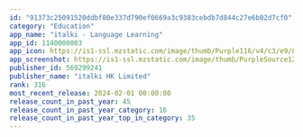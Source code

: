 ```yaml
---
id: "91373c25091520ddbf80e337d790ef0669a3c9383cebdb7d844c27e6b02d7cf0"
category: "Education"
app_name: "italki - Language Learning"
app_id: 1140000003
app_icon: https://is1-ssl.mzstatic.com/image/thumb/Purple116/v4/c3/e9/8e/c3e98e50-8f8f-184d-a572-e9149750fb1e/AppIcon-0-0-1x_U007epad-0-0-0-85-220.png/1024x1024bb.png
app_screenshot: https://is1-ssl.mzstatic.com/image/thumb/PurpleSource126/v4/0f/f0/21/0ff02154-b05b-2192-eda0-bebdb455e514/73c4f5d2-5f38-4e72-988a-1ecea6a39662_iTalki_Set2_6.5_1.jpg/1284x2778bb.png
publisher_id: 569299241
publisher_name: "italki HK Limited"
rank: 316
most_recent_release: 2024-02-01 00:00:00
release_count_in_past_year: 45
release_count_in_past_year_category: 16
release_count_in_past_year_top_in_category: 35
---
```


